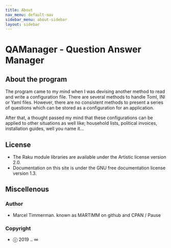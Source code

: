 ```yaml
---
title: About
nav_menu: default-nav
sidebar_menu: about-sidebar
layout: sidebar
---
```


# QAManager - Question Answer Manager

## About the program

The program came to my mind when I was devising another method to read and write a configuration file. There are several methods to handle Toml, INI or Yaml files. However, there are no consistent methods to present a series of questions which can be stored as a configuration for an application.

After that, a thought passed my mind that these configurations can be applied to other situations as well like; household lists, political invoices, installation guides, well you name it...

## License

* The Raku module libraries are available under the Artistic license version 2.0.
* Documentation on this site is under the GNU free documentation license version 1.3.

## Miscellenous
### Author
* Marcel Timmerman. known as MARTIMM on github and CPAN / Pause

### Copyright
* ⓒ 2019 .. ∞
